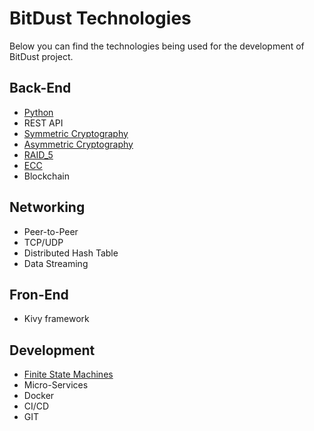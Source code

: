 # BitDust Technologies

Below you can find the technologies being used for the development of BitDust project.


## Back-End

* [Python](https://en.wikipedia.org/wiki/Python_(programming_language))
* REST API
* [Symmetric Cryptography](https://en.wikipedia.org/wiki/Symmetric-key_algorithm)
* [Asymmetric Cryptography](https://en.wikipedia.org/wiki/Public-key_cryptography)
* [RAID_5](https://en.wikipedia.org/wiki/Standard_RAID_levels#RAID_5)
* [ECC](https://en.wikipedia.org/wiki/Error_correction_code)
* Blockchain


## Networking

* Peer-to-Peer
* TCP/UDP
* Distributed Hash Table
* Data Streaming


## Fron-End

* Kivy framework


## Development

* [Finite State Machines](https://github.com/vesellov/visio2python/blob/master/README.md)
* Micro-Services
* Docker
* CI/CD
* GIT


